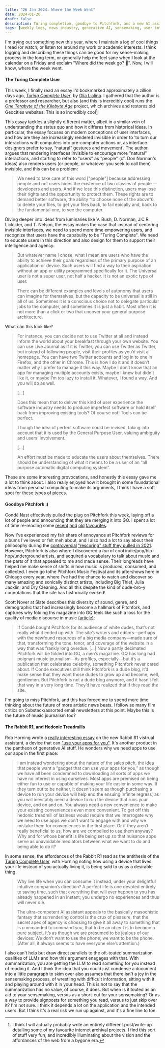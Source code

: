 ```yaml
---
title: "26 Jan 2024: Where the Week Went"
date: 2024-01-26
draft: false
description: Turing completion, goodbye to Pitchfork, and a new AI assistant
tags: [weekly logs, news industry, generative AI, sensemaking, user interfaces]
---
```


I'm trying out something new this year, where I maintain a log of cool things I read (or watch, or listen to) around my work or academic interests. I think logging and describing these things can be good for my sense-making process in the long term, or generally help me feel sane when I look at the calendar on a Friday and exclaim "Where did the week go? 🫠". Now, I will know, where the week went.

#### The Turing Complete User

This week, I finally read an essay I'd bookmarked approximately a zillion days ago, [_Turing Complete User_](http://contemporary-home-computing.org/turing-complete-user/), by [Olia Lialina](http://art.teleportacia.org/olia.html). I gathered that the author is a professor and researcher, but also (and this is incredibly cool) runs the [_One Terabyte of the Kilobyte Age_](https://anthology.rhizome.org/one-terabyte-of-kilobyte-age) project, which archives and restores old Geocities websites! This is so incredibly cool[^1]!  

This essay tackles a slightly different matter, albeit in a similar vein of understanding the status quo and how it differes from historical ideas. In particular, the essay focuses on modern conceptions of user interfaces, and how are they are increasingly rendered invisible in order to 'to turn our interactions with computers into pre-computer actions or, as interface designers prefer to say, “natural” gestures and movement'. The author argues that rendering interfaces invisible to encourage more "natural" interactions, and starting to refer to "users" as "people" (cf. Don Norman's ideas) also renders users (or people, or whatever you seek to call them) invisible, and this can be a problem:

> We need to take care of this word ["people"] because addressing people and not users hides the existence of two classes of people — developers and users. And if we lose this distinction, users may lose their rights and the opportunity to protect them. These rights are to demand better software, the ability “to choose none of the above”6, to delete your files, to get your files back, to fail epically and, back to the fundamental one, to see the computer.

Diving deeper into ideas from luminaries like V. Bush, D. Norman, J.C.R. Licklider, and T. Nelson, the essay makes the case that instead of centering invisible interfaces, we need to spend more time empowering users, and recognize that users have the capabulity to be "Turing Complete". We need to educate users in this direction and also design for them to support their intelligence and agency:

> But whatever name I chose, what I mean are users who have the ability to achieve their goals regardless of the primary purpose of an application or device. Such users will find a way to their aspiration without an app or utility programmed specifically for it. The Universal user is not a super user, not half a hacker. It is not an exotic type of user.
>
> There can be different examples and levels of autonomy that users can imagine for themselves, but the capacity to be universal is still in all of us. Sometimes it is a conscious choice not to delegate particular jobs to the computer, and sometimes it is just a habit. Most often it is not more than a click or two that uncover your general purpose architecture.

What can this look like?

> For instance, you can decide not to use Twitter at all and instead inform the world about your breakfast through your own website. You can use Live Journal as if it is Twitter, you can use Twitter as Twitter, but instead of following people, visit their profiles as you’d visit a homepage.
You can have two Twitter accounts and log in to one in Firefox, and the other in Chrome. This is how I do it and it doesn’t matter why I prefer to manage it this way. Maybe I don’t know that an app for managing multiple accounts exists, maybe I knew but didn’t like it, or maybe I’m too lazy to install it. Whatever, I found a way. And you will do as well.
>  
> [...]
>  
> Does this mean that to deliver this kind of user experience the software industry needs to produce imperfect software or hold itself back from improving existing tools? Of course not! Tools can be perfect.
>  
> Though the idea of perfect software could be revised, taking into account that it is used by the General Purpose User, valuing ambiguity and users’ involvement.
>  
> [...]
>  
> An effort must be made to educate the users about themselves. There should be understanding of what it means to be a user of an “all purpose automatic digital computing system”.

These are some interesting provocations, and honestly this essay gave me a lot to think about.  I also really enjoyed how it brought in some foundational ideas from personal computing to make its arguments, I think I have a soft spot for these types of pieces.

#### Goodbye Pitchfork :(

Condé Nast effectively pulled the plug on Pitchfork this week, laying off a lot of people and announcing that they are merging it into GQ. I spent a lot of time re-reading some [recent](https://pitchfork.com/features/article/the-shoegaze-revival-hit-its-stride-in-2023/) [and](https://pitchfork.com/features/article/listen-to-music/) [old](https://pitchfork.com/features/article/6176-twee-as-fuck/?page=1) [favourites](https://pitchfork.com/features/article/the-obsessive-world-of-digital-music-collectors/). 

Now I've experienced my fair share of annoyance at Pitchfork reviews for albums I've loved or felt meh about, and I also had a lot to say about their philosophy during the [controversial](https://boilerrhapsody.com/2021/10/09/the-hypothetical-rescoring-of-pitchfork-reviews-veritably-shows-the-pointlessness-of-review-scores/) ["rescoring" stuff they pulled in 2021](https://pitchfork.com/features/lists-and-guides/pitchfork-reviews-rescored/). However, Pitchfork is also where I discovered a _ton_ of cool indie/pop/hip-hop/underground artists, and acquired a vocabulary to talk about music and the parts of it that appealed to me and made sense. Their longreads have helped me make sense of shifts in how music is produced, consumed, and collected. I even go tothe Pitchfork Music Festival and its aftershows here in Chicago every year, where I've had the chance to watch and discover so many amazing and sonically distinct artists, including Big Thief, Julia Jacklin, and Dry Cleaning. And all this despite the kind of dude-bro-y connotations that the site has historically evoked!  

Scott Nover at Slate describes this diversity of sound, genre, and demographic that had increasingly become a hallmark of Pitchfork, and captures why folding ths magazine into GQ feels like such a loss for the quality of media discourse in music [(article)](https://slate.com/business/2024/01/pitchfork-gq-music-reviews-layoffs.html):  

> If Condé bought Pitchfork for its audience of white dudes, that’s not really what it ended up with. The site’s writers and editors—perhaps with the newfound resources of a big media company—made sure of that, transforming the tone, tenor, and coverage of the website in a way that was frankly long overdue.
> [...]
> Now a partly decimated Pitchfork will be folded into GQ, a men’s magazine. GQ has long had poignant music journalism—its profiles, especially—but it’s a publication that celebrates celebrity, something Pitchfork never cared about. If Condé executives still think Pitchfork is a dude blog, it’d make sense that they want those dudes to grow up and become, well, gentlemen. But Pitchfork is not a dude blog anymore, and it hasn’t felt that way in a very long time. They’d have realized that if they read the site.

I'm going to miss Pitchfork, and this has forced me to spend more time thinking about the future of more artistic news beats. I follow so many film critics on Substack/assorted email newsletters at this point. Maybe this is the future of music journalism too?  

[^1]: I think I will actually probably write an entirely different post/write-up detailing some of my favourite internet archival projects. I find this sort of stuff very fun, and incredibly illuminating about the vision and the affordances of the web from a bygone era.  

#### The Rabbit R1, and Hedonic Treadmills

Rob Horning wrote a [really interesting essay](https://robhorning.substack.com/p/a-delightful-intuitive-companion) on the new Rabbit R1 vistrual assistant, a device that can ["use your apps for you"](https://www.theverge.com/2024/1/9/24030667/rabbit-r1-ai-action-model-price-release-date). It's another product in the pantheon of generative AI stuff. He wonders why we need apps to use our apps in the first place:

> I am instead wondering about the nature of the sales pitch, the idea that people want a “gadget that can use your apps for you,” as though we have all been condemned to downloading all sorts of apps we have no interest in using ourselves. Most apps are premised on being either fun to use or capable of making your life easier in some way. If they turn out to be neither, it doesn’t seem as though purchasing a device to run your device will help end the ensuing infinite regress, as you will inevitably need a device to run the device that runs your device, and on and on. You always need a new convenience to make your existing conveniences even more convenient. To get off this hedonic treadmill of laziness would require that we interrogate why we need to use apps we don’t want to engage with and why we mistake them for conveniences in the first place. Or if they aren’t really beneficial to us, how are we compelled to use them anyway? Why and for whose benefit is life being set up so that nuisance apps serve as unavoidable mediators between what we want to do and being able to do it?

In some sense, the affordances of the Rabbit R1 read as the antithesis of the [Turing Complete User](#the-turing-complete-user), with Horning noting how using a device that lives your life instead of you actually living it, is being sold to us as a desirable thing.

> Why live life when you can consume it instead, under your delightful intuitive companion’s direction? A perfect life is one devoted entirely to saving time, such that everything that will ever happen to you has already happened in an instant; you undergo no experiences and thus will never die.
> 
> The ultra-competent AI assistant appeals to the basically masochistic fantasy that surrendering control is the crux of pleasure, that the secret apex of agency is choosing to give it all away to something that is commanded to command you, that to be an object is to become a pure subject. It’s as though we are presumed to be jealous of our devices: We don’t want to use the phone; we want to be the phone. (After all, it always seems to have everyone else’s attention.)

I also can't help but draw direct parallels to the oft-touted summarization qualities of LLMs and how this argument enagages with that. With summarization, you are getting the LLM to read something for you instead of reading it. And I think the idea that you could just condense a document into a little paragraph to skim over also assumes that there isn't a joy in the sensemaking process, of wrestling with difficult information, sitting with it and playing around with it in your head. This is not to say that the summarization has no value, of course, it does. But when is it touted as an aid to your sensemaking, versus as a short-cut for your sensemaking? Or as a way to provide signposts for something you read, versus to just skip over it? I'm not sure. I think it depends a lot on the application and the intended users. But I think it's a real risk we run up against, and it's a fine line to toe.